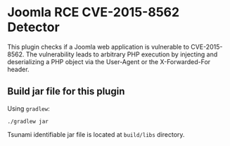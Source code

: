 # Joomla RCE CVE-2015-8562 Detector

This plugin checks if a Joomla web application is vulnerable to CVE-2015-8562.
The vulnerability leads to arbitrary PHP execution by injecting and
deserializing a PHP object via the User-Agent or the X-Forwarded-For header.

## Build jar file for this plugin

Using `gradlew`:

```shell
./gradlew jar
```

Tsunami identifiable jar file is located at `build/libs` directory.
